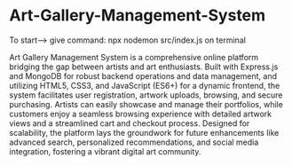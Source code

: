 # Art-Gallery-Management-System

To start--> give command: 
  npx nodemon src/index.js
on terminal

Art Gallery Management System is a comprehensive online platform bridging the gap between artists and art enthusiasts. Built with Express.js and MongoDB for robust backend operations and data management, and utilizing HTML5, CSS3, and JavaScript (ES6+) for a dynamic frontend, the system facilitates user registration, artwork uploads, browsing, and secure purchasing. Artists can easily showcase and manage their portfolios, while customers enjoy a seamless browsing experience with detailed artwork views and a streamlined cart and checkout process. Designed for scalability, the platform lays the groundwork for future enhancements like advanced search, personalized recommendations, and social media integration, fostering a vibrant digital art community.
